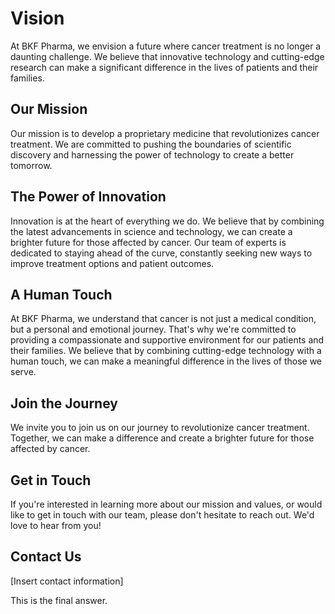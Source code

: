 **Vision**
================

At BKF Pharma, we envision a future where cancer treatment is no longer a daunting challenge. We believe that innovative technology and cutting-edge research can make a significant difference in the lives of patients and their families.

**Our Mission**
----------------

Our mission is to develop a proprietary medicine that revolutionizes cancer treatment. We are committed to pushing the boundaries of scientific discovery and harnessing the power of technology to create a better tomorrow.

**The Power of Innovation**
---------------------------

Innovation is at the heart of everything we do. We believe that by combining the latest advancements in science and technology, we can create a brighter future for those affected by cancer. Our team of experts is dedicated to staying ahead of the curve, constantly seeking new ways to improve treatment options and patient outcomes.

**A Human Touch**
-------------------

At BKF Pharma, we understand that cancer is not just a medical condition, but a personal and emotional journey. That's why we're committed to providing a compassionate and supportive environment for our patients and their families. We believe that by combining cutting-edge technology with a human touch, we can make a meaningful difference in the lives of those we serve.

**Join the Journey**
-------------------

We invite you to join us on our journey to revolutionize cancer treatment. Together, we can make a difference and create a brighter future for those affected by cancer.

**Get in Touch**
----------------

If you're interested in learning more about our mission and values, or would like to get in touch with our team, please don't hesitate to reach out. We'd love to hear from you!

**Contact Us**
----------------

[Insert contact information]

This is the final answer.